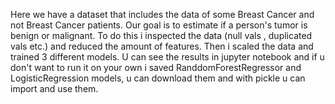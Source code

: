 Here we have a dataset that includes the data of some Breast Cancer and not Breast Cancer patients.
Our goal is to estimate if a person's tumor is benign or malignant.
To do this i inspected the data (null vals , duplicated vals etc.) and reduced the amount of features.
Then i scaled the data and trained 3 different models.
U can see the results in jupyter notebook and if u don't want to run it on your own i saved RanddomForestRegressor and LogisticRegression models, u can download them and
with pickle u can import and use them.
